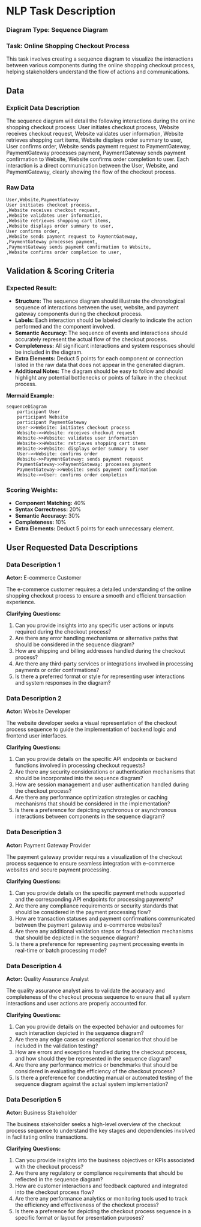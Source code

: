 # NLP Task Description

### Diagram Type: Sequence Diagram
### Task: Online Shopping Checkout Process
This task involves creating a sequence diagram to visualize the interactions between various components during the online shopping checkout process, helping stakeholders understand the flow of actions and communications.

## Data
### Explicit Data Description
The sequence diagram will detail the following interactions during the online shopping checkout process: User initiates checkout process, Website receives checkout request, Website validates user information, Website retrieves shopping cart items, Website displays order summary to user, User confirms order, Website sends payment request to PaymentGateway, PaymentGateway processes payment, PaymentGateway sends payment confirmation to Website, Website confirms order completion to user. Each interaction is a direct communication between the User, Website, and PaymentGateway, clearly showing the flow of the checkout process.

### Raw Data

```csv
User,Website,PaymentGateway
User initiates checkout process,
,Website receives checkout request,
,Website validates user information,
,Website retrieves shopping cart items,
,Website displays order summary to user,
User confirms order,
,Website sends payment request to PaymentGateway,
,PaymentGateway processes payment,
,PaymentGateway sends payment confirmation to Website,
,Website confirms order completion to user,
```

## Validation & Scoring Criteria

### Expected Result:
- **Structure:** The sequence diagram should illustrate the chronological sequence of interactions between the user, website, and payment gateway components during the checkout process.
- **Labels:** Each interaction should be labeled clearly to indicate the action performed and the component involved.
- **Semantic Accuracy:** The sequence of events and interactions should accurately represent the actual flow of the checkout process.
- **Completeness:** All significant interactions and system responses should be
  included in the diagram.
- **Extra Elements:** Deduct 5 points for each component or connection listed
  in the raw data that does not appear in the generated diagram.
- **Additional Notes:** The diagram should be easy to follow and should highlight any potential bottlenecks or points of failure in the checkout process.

**Mermaid Example:**

```mermaid
sequenceDiagram
    participant User
    participant Website
    participant PaymentGateway
    User->>Website: initiates checkout process
    Website->>Website: receives checkout request
    Website->>Website: validates user information
    Website->>Website: retrieves shopping cart items
    Website->>Website: displays order summary to user
    User->>Website: confirms order
    Website->>PaymentGateway: sends payment request
    PaymentGateway->>PaymentGateway: processes payment
    PaymentGateway->>Website: sends payment confirmation
    Website->>User: confirms order completion
```

### Scoring Weights:
- **Component Matching:** 40%
- **Syntax Correctness:** 20%
- **Semantic Accuracy:** 30%
- **Completeness:** 10%
- **Extra Elements:** Deduct 5 points for each unnecessary element.

## User Requested Data Descriptions

### Data Description 1
**Actor:**  E-commerce Customer

The e-commerce customer requires a detailed understanding of the online shopping checkout process to ensure a smooth and efficient transaction experience.

**Clarifying Questions:**

1. Can you provide insights into any specific user actions or inputs required during the checkout process?
2. Are there any error handling mechanisms or alternative paths that should be considered in the sequence diagram?
3. How are shipping and billing addresses handled during the checkout process?
4. Are there any third-party services or integrations involved in processing payments or order confirmations?
5. Is there a preferred format or style for representing user interactions and system responses in the diagram?

### Data Description 2
**Actor:**  Website Developer

The website developer seeks a visual representation of the checkout process sequence to guide the implementation of backend logic and frontend user interfaces.

**Clarifying Questions:**

1. Can you provide details on the specific API endpoints or backend functions involved in processing checkout requests?
2. Are there any security considerations or authentication mechanisms that should be incorporated into the sequence diagram?
3. How are session management and user authentication handled during the checkout process?
4. Are there any performance optimization strategies or caching mechanisms that should be considered in the implementation?
5. Is there a preference for depicting synchronous or asynchronous interactions between components in the sequence diagram?

### Data Description 3
**Actor:**  Payment Gateway Provider

The payment gateway provider requires a visualization of the checkout process sequence to ensure seamless integration with e-commerce websites and secure payment processing.

**Clarifying Questions:**

1. Can you provide details on the specific payment methods supported and the corresponding API endpoints for processing payments?
2. Are there any compliance requirements or security standards that should be considered in the payment processing flow?
3. How are transaction statuses and payment confirmations communicated between the payment gateway and e-commerce websites?
4. Are there any additional validation steps or fraud detection mechanisms that should be depicted in the sequence diagram?
5. Is there a preference for representing payment processing events in real-time or batch processing mode?

### Data Description 4
**Actor:**  Quality Assurance Analyst

The quality assurance analyst aims to validate the accuracy and completeness of the checkout process sequence to ensure that all system interactions and user actions are properly accounted for.

**Clarifying Questions:**

1. Can you provide details on the expected behavior and outcomes for each interaction depicted in the sequence diagram?
2. Are there any edge cases or exceptional scenarios that should be included in the validation testing?
3. How are errors and exceptions handled during the checkout process, and how should they be represented in the sequence diagram?
4. Are there any performance metrics or benchmarks that should be considered in evaluating the efficiency of the checkout process?
5. Is there a preference for conducting manual or automated testing of the sequence diagram against the actual system implementation?

### Data Description 5
**Actor:**  Business Stakeholder

The business stakeholder seeks a high-level overview of the checkout process sequence to understand the key stages and dependencies involved in facilitating online transactions.

**Clarifying Questions:**

1. Can you provide insights into the business objectives or KPIs associated with the checkout process?
2. Are there any regulatory or compliance requirements that should be reflected in the sequence diagram?
3. How are customer interactions and feedback captured and integrated into the checkout process flow?
4. Are there any performance analytics or monitoring tools used to track the efficiency and effectiveness of the checkout process?
5. Is there a preference for depicting the checkout process sequence in a specific format or layout for presentation purposes?

